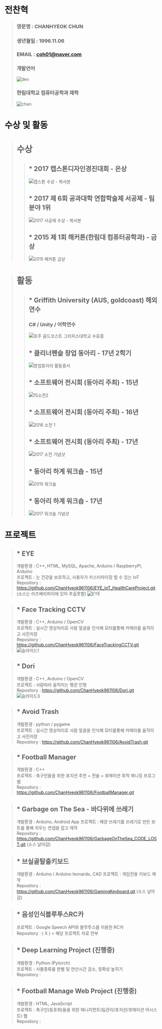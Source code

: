 # 전찬혁
> ### 영문명 : CHANHYEOK CHUN
> ### 생년월일 : 1996.11.06
> ### EMAIL : coh01@naver.com
> ### 개발언어
> ![dev](https://user-images.githubusercontent.com/34766471/117871082-f3a01700-b2d7-11eb-922b-6defebac1c7e.png)
> ### 한림대학교 컴퓨터공학과 재학
> ![chan](https://user-images.githubusercontent.com/34766471/117864170-77a1d100-b2cf-11eb-80e8-992682bd330a.png)

# 수상 및 활동
> # 수상
> > ## * 2017 캡스톤디자인경진대회 - 은상
> > ![캡스톤 수상 - 복사본](https://user-images.githubusercontent.com/34766471/117866712-66a68f00-b2d2-11eb-9b3b-2030c08a26ef.jpg)
> > ## * 2017 제 6회 공과대학 연합학술제 서공제 - 팀분야 1위
> > ![2017 서공제 수상 - 복사본](https://user-images.githubusercontent.com/34766471/117866774-7a51f580-b2d2-11eb-9a4f-fabbe2ba7bad.jpg)
> > ## * 2015 제 1회 해커톤(한림대 컴퓨터공학과) - 금상
> > ![2015 해커톤 금상](https://user-images.githubusercontent.com/34766471/117866592-4a0a5700-b2d2-11eb-8192-615c387e0ccc.jpg)

> # 활동
> > ## * Griffith University (AUS, goldcoast) 해외연수
> > ### C# / Unity / 어학연수
> > ![호주 골드코스트 그리피스대학교 수료증](https://user-images.githubusercontent.com/34766471/117866523-33640000-b2d2-11eb-91c0-db0ec3087981.jpg)
> > ## * 클리너펜슬 창업 동아리 - 17년 2학기
> > ![창업동아리 활동증서](https://user-images.githubusercontent.com/34766471/117867002-c1d88180-b2d2-11eb-80af-aec25871471f.jpg)
> > ## * 소프트웨어 전시회 (동아리 주최) - 15년
> > ![15소전2](https://user-images.githubusercontent.com/34766471/117867385-45926e00-b2d3-11eb-95a0-7b0fc3d803aa.jpg)
> > ## * 소프트웨어 전시회 (동아리 주최) - 16년
> > ![2016 소전 1](https://user-images.githubusercontent.com/34766471/117867309-27c50900-b2d3-11eb-9411-337ecc2d3fa5.jpg)
> > ## * 소프트웨어 전시회 (동아리 주최) - 17년
> > ![2017 소전 기념샷](https://user-images.githubusercontent.com/34766471/117867233-0ebc5800-b2d3-11eb-8865-6f1a6cb2e190.jpg)
> > ## * 동아리 하계 워크숍 - 15년
> > ![2015 워크숍](https://user-images.githubusercontent.com/34766471/117867064-d0bf3400-b2d2-11eb-9fba-8cbe9d0df789.jpg)
> > ## * 동아리 하계 워크숍 - 17년
> > ![2017 워크숍 기념샷](https://user-images.githubusercontent.com/34766471/117867115-e6345e00-b2d2-11eb-9c93-f4cbed330c20.jpg)

# 프로젝트
> ## * EYE
> 개발환경 : C++, HTML, MySQL, Apache, Arduino / RaspberryPI, Arduino\
> 프로젝트 : 눈 건강을 보호하고, 사용자가 커스터마이징 할 수 있는 IoT\
> Repository : https://github.com/ChanHyeok961106/EYE_IoT_HealthCareProject.git 
> \(소스는 라즈베리파이에 있어 추출못함)
> ![EYE](https://user-images.githubusercontent.com/34766471/117873027-4ed30900-b2da-11eb-9a4c-e752baec5184.png)

> ## * Face Tracking CCTV
> 개발환경 : C++, Arduino / OpenCV\
> 프로젝트 : 실시간 영상처리로 사람 얼굴을 인식해 모터를통해 카메라를 움직이고 사진저장\
> Repository : https://github.com/ChanHyeok961106/FaceTrackingCCTV.git
> ![슬라이드1](https://user-images.githubusercontent.com/34766471/117873152-6f02c800-b2da-11eb-9749-8e0fc44d6c24.JPG)

 
> ## * Dori
> 개발환경 : C++, Arduino / OpenCV\
> 프로젝트 : 사람따라 움직이는 펭귄 인형\
> Repository : https://github.com/ChanHyeok961106/Dori.git
> ![슬라이드3](https://user-images.githubusercontent.com/34766471/117873218-82159800-b2da-11eb-8019-56a82deca197.JPG)

> ## * Avoid Trash
> 개발환경 : python / pygame\
> 프로젝트 : 실시간 영상처리로 사람 얼굴을 인식해 모터를통해 카메라를 움직이고 사진저장\
> Repository : https://github.com/ChanHyeok961106/AvoidTrash.git

> ## * Football Manager
> 개발환경 : C++\
> 프로젝트 : 축구인들을 위한 포지션 추천 + 전술 + 포메이션 최적 매니징 프로그램\
> Repository : https://github.com/ChanHyeok961106/FootballManager.git

> ## * Garbage on The Sea - 바다위에 쓰레기
> 개발환경 : Arduino, Android App
> 프로젝트 : 해양 쓰레기를 쓰레기로 만든 보트를 통해 치우는 컨셉을 잡고 제작\
> Repository : https://github.com/ChanHyeok961106/GarbageOnTheSea_CODE_LOST.git (소스 날아감)

> ## * 브실골탈출키보드
> 개발환경 : Arduino / Arduino leonardo, CAD
> 프로젝트 : 게임전용 키보드 제작\
> Repository : https://github.com/ChanHyeok961106/GamingKeyboard.git (소스 날아감)

> ## * 음성인식블루투스RC카
> 프로젝트 : Google Speech API와 블루투스를 이용한 RC카\
> Repository : ( X ) < 해당 프로젝트 자료 전부 

> ## * Deep Learning Project (진행중)
> 개발환경 : Python (Pytorch)\
> 프로젝트 : 사물종류를 판별 및 연산시간 감소, 정확성 높히기\
> Repository : 

> ## * Football Manage Web Project (진행중)
> 개발환경 : HTML, JavaScript\
> 프로젝트 : 축구인(동호회)들을 위한 매니지먼트(팀관리/포지션/포메이션 어시스트) 웹\
> Repository :  


